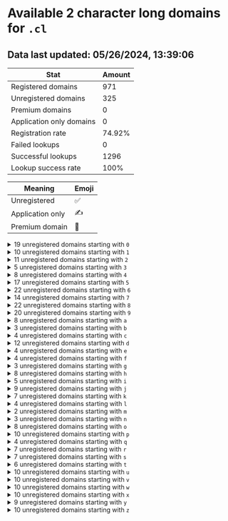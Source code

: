 # Available 2 character long domains for `.cl`

## Data last updated: 05/26/2024, 13:39:06

|Stat|Amount|
|--|--|
|Registered domains|971|
|Unregistered domains|325|
|Premium domains|0|
|Application only domains|0|
|Registration rate|74.92%|
|Failed lookups|0|
|Successful lookups|1296|
|Lookup success rate|100%|


|Meaning|Emoji|
|--|--|
|Unregistered|:white_check_mark:|
|Application only|:writing_hand:|
|Premium domain|:gem:|

<details>
<summary>19 unregistered domains starting with <bold><code>0</code></bold></summary>

|Type|Domain|
|--|--|
|:white_check_mark:|`02.cl`|
|:white_check_mark:|`09.cl`|
|:white_check_mark:|`0a.cl`|
|:white_check_mark:|`0b.cl`|
|:white_check_mark:|`0c.cl`|
|:white_check_mark:|`0d.cl`|
|:white_check_mark:|`0e.cl`|
|:white_check_mark:|`0f.cl`|
|:white_check_mark:|`0h.cl`|
|:white_check_mark:|`0i.cl`|
|:white_check_mark:|`0j.cl`|
|:white_check_mark:|`0l.cl`|
|:white_check_mark:|`0m.cl`|
|:white_check_mark:|`0r.cl`|
|:white_check_mark:|`0t.cl`|
|:white_check_mark:|`0u.cl`|
|:white_check_mark:|`0v.cl`|
|:white_check_mark:|`0w.cl`|
|:white_check_mark:|`0y.cl`|
</details>
<details>
<summary>10 unregistered domains starting with <bold><code>1</code></bold></summary>

|Type|Domain|
|--|--|
|:white_check_mark:|`12.cl`|
|:white_check_mark:|`14.cl`|
|:white_check_mark:|`1b.cl`|
|:white_check_mark:|`1c.cl`|
|:white_check_mark:|`1d.cl`|
|:white_check_mark:|`1f.cl`|
|:white_check_mark:|`1h.cl`|
|:white_check_mark:|`1j.cl`|
|:white_check_mark:|`1m.cl`|
|:white_check_mark:|`1p.cl`|
</details>
<details>
<summary>11 unregistered domains starting with <bold><code>2</code></bold></summary>

|Type|Domain|
|--|--|
|:white_check_mark:|`23.cl`|
|:white_check_mark:|`24.cl`|
|:white_check_mark:|`27.cl`|
|:white_check_mark:|`2j.cl`|
|:white_check_mark:|`2l.cl`|
|:white_check_mark:|`2q.cl`|
|:white_check_mark:|`2s.cl`|
|:white_check_mark:|`2t.cl`|
|:white_check_mark:|`2v.cl`|
|:white_check_mark:|`2y.cl`|
|:white_check_mark:|`2z.cl`|
</details>
<details>
<summary>5 unregistered domains starting with <bold><code>3</code></bold></summary>

|Type|Domain|
|--|--|
|:white_check_mark:|`36.cl`|
|:white_check_mark:|`37.cl`|
|:white_check_mark:|`38.cl`|
|:white_check_mark:|`3o.cl`|
|:white_check_mark:|`3y.cl`|
</details>
<details>
<summary>8 unregistered domains starting with <bold><code>4</code></bold></summary>

|Type|Domain|
|--|--|
|:white_check_mark:|`47.cl`|
|:white_check_mark:|`4b.cl`|
|:white_check_mark:|`4j.cl`|
|:white_check_mark:|`4o.cl`|
|:white_check_mark:|`4q.cl`|
|:white_check_mark:|`4w.cl`|
|:white_check_mark:|`4y.cl`|
|:white_check_mark:|`4z.cl`|
</details>
<details>
<summary>17 unregistered domains starting with <bold><code>5</code></bold></summary>

|Type|Domain|
|--|--|
|:white_check_mark:|`5a.cl`|
|:white_check_mark:|`5b.cl`|
|:white_check_mark:|`5c.cl`|
|:white_check_mark:|`5i.cl`|
|:white_check_mark:|`5j.cl`|
|:white_check_mark:|`5l.cl`|
|:white_check_mark:|`5m.cl`|
|:white_check_mark:|`5n.cl`|
|:white_check_mark:|`5o.cl`|
|:white_check_mark:|`5q.cl`|
|:white_check_mark:|`5r.cl`|
|:white_check_mark:|`5t.cl`|
|:white_check_mark:|`5u.cl`|
|:white_check_mark:|`5v.cl`|
|:white_check_mark:|`5w.cl`|
|:white_check_mark:|`5y.cl`|
|:white_check_mark:|`5z.cl`|
</details>
<details>
<summary>22 unregistered domains starting with <bold><code>6</code></bold></summary>

|Type|Domain|
|--|--|
|:white_check_mark:|`61.cl`|
|:white_check_mark:|`64.cl`|
|:white_check_mark:|`65.cl`|
|:white_check_mark:|`6a.cl`|
|:white_check_mark:|`6d.cl`|
|:white_check_mark:|`6e.cl`|
|:white_check_mark:|`6f.cl`|
|:white_check_mark:|`6g.cl`|
|:white_check_mark:|`6h.cl`|
|:white_check_mark:|`6i.cl`|
|:white_check_mark:|`6j.cl`|
|:white_check_mark:|`6l.cl`|
|:white_check_mark:|`6m.cl`|
|:white_check_mark:|`6n.cl`|
|:white_check_mark:|`6o.cl`|
|:white_check_mark:|`6q.cl`|
|:white_check_mark:|`6r.cl`|
|:white_check_mark:|`6t.cl`|
|:white_check_mark:|`6u.cl`|
|:white_check_mark:|`6v.cl`|
|:white_check_mark:|`6y.cl`|
|:white_check_mark:|`6z.cl`|
</details>
<details>
<summary>14 unregistered domains starting with <bold><code>7</code></bold></summary>

|Type|Domain|
|--|--|
|:white_check_mark:|`75.cl`|
|:white_check_mark:|`76.cl`|
|:white_check_mark:|`77.cl`|
|:white_check_mark:|`7d.cl`|
|:white_check_mark:|`7h.cl`|
|:white_check_mark:|`7i.cl`|
|:white_check_mark:|`7j.cl`|
|:white_check_mark:|`7n.cl`|
|:white_check_mark:|`7o.cl`|
|:white_check_mark:|`7p.cl`|
|:white_check_mark:|`7u.cl`|
|:white_check_mark:|`7v.cl`|
|:white_check_mark:|`7w.cl`|
|:white_check_mark:|`7y.cl`|
</details>
<details>
<summary>22 unregistered domains starting with <bold><code>8</code></bold></summary>

|Type|Domain|
|--|--|
|:white_check_mark:|`87.cl`|
|:white_check_mark:|`88.cl`|
|:white_check_mark:|`8b.cl`|
|:white_check_mark:|`8c.cl`|
|:white_check_mark:|`8d.cl`|
|:white_check_mark:|`8e.cl`|
|:white_check_mark:|`8f.cl`|
|:white_check_mark:|`8g.cl`|
|:white_check_mark:|`8h.cl`|
|:white_check_mark:|`8j.cl`|
|:white_check_mark:|`8l.cl`|
|:white_check_mark:|`8m.cl`|
|:white_check_mark:|`8n.cl`|
|:white_check_mark:|`8o.cl`|
|:white_check_mark:|`8p.cl`|
|:white_check_mark:|`8q.cl`|
|:white_check_mark:|`8r.cl`|
|:white_check_mark:|`8u.cl`|
|:white_check_mark:|`8v.cl`|
|:white_check_mark:|`8w.cl`|
|:white_check_mark:|`8y.cl`|
|:white_check_mark:|`8z.cl`|
</details>
<details>
<summary>20 unregistered domains starting with <bold><code>9</code></bold></summary>

|Type|Domain|
|--|--|
|:white_check_mark:|`90.cl`|
|:white_check_mark:|`9b.cl`|
|:white_check_mark:|`9c.cl`|
|:white_check_mark:|`9d.cl`|
|:white_check_mark:|`9e.cl`|
|:white_check_mark:|`9f.cl`|
|:white_check_mark:|`9h.cl`|
|:white_check_mark:|`9i.cl`|
|:white_check_mark:|`9j.cl`|
|:white_check_mark:|`9l.cl`|
|:white_check_mark:|`9m.cl`|
|:white_check_mark:|`9n.cl`|
|:white_check_mark:|`9o.cl`|
|:white_check_mark:|`9q.cl`|
|:white_check_mark:|`9t.cl`|
|:white_check_mark:|`9v.cl`|
|:white_check_mark:|`9w.cl`|
|:white_check_mark:|`9x.cl`|
|:white_check_mark:|`9y.cl`|
|:white_check_mark:|`9z.cl`|
</details>
<details>
<summary>8 unregistered domains starting with <bold><code>a</code></bold></summary>

|Type|Domain|
|--|--|
|:white_check_mark:|`a1.cl`|
|:white_check_mark:|`a2.cl`|
|:white_check_mark:|`a3.cl`|
|:white_check_mark:|`a8.cl`|
|:white_check_mark:|`a9.cl`|
|:white_check_mark:|`aw.cl`|
|:white_check_mark:|`ax.cl`|
|:white_check_mark:|`az.cl`|
</details>
<details>
<summary>3 unregistered domains starting with <bold><code>b</code></bold></summary>

|Type|Domain|
|--|--|
|:white_check_mark:|`b7.cl`|
|:white_check_mark:|`bq.cl`|
|:white_check_mark:|`bv.cl`|
</details>
<details>
<summary>4 unregistered domains starting with <bold><code>c</code></bold></summary>

|Type|Domain|
|--|--|
|:white_check_mark:|`c0.cl`|
|:white_check_mark:|`c8.cl`|
|:white_check_mark:|`cp.cl`|
|:white_check_mark:|`cu.cl`|
</details>
<details>
<summary>12 unregistered domains starting with <bold><code>d</code></bold></summary>

|Type|Domain|
|--|--|
|:white_check_mark:|`d2.cl`|
|:white_check_mark:|`d9.cl`|
|:white_check_mark:|`de.cl`|
|:white_check_mark:|`dh.cl`|
|:white_check_mark:|`di.cl`|
|:white_check_mark:|`dj.cl`|
|:white_check_mark:|`do.cl`|
|:white_check_mark:|`ds.cl`|
|:white_check_mark:|`dt.cl`|
|:white_check_mark:|`dw.cl`|
|:white_check_mark:|`dx.cl`|
|:white_check_mark:|`dy.cl`|
</details>
<details>
<summary>4 unregistered domains starting with <bold><code>e</code></bold></summary>

|Type|Domain|
|--|--|
|:white_check_mark:|`e0.cl`|
|:white_check_mark:|`e9.cl`|
|:white_check_mark:|`eq.cl`|
|:white_check_mark:|`ew.cl`|
</details>
<details>
<summary>4 unregistered domains starting with <bold><code>f</code></bold></summary>

|Type|Domain|
|--|--|
|:white_check_mark:|`f0.cl`|
|:white_check_mark:|`f2.cl`|
|:white_check_mark:|`f6.cl`|
|:white_check_mark:|`f7.cl`|
</details>
<details>
<summary>3 unregistered domains starting with <bold><code>g</code></bold></summary>

|Type|Domain|
|--|--|
|:white_check_mark:|`g3.cl`|
|:white_check_mark:|`g5.cl`|
|:white_check_mark:|`go.cl`|
</details>
<details>
<summary>8 unregistered domains starting with <bold><code>h</code></bold></summary>

|Type|Domain|
|--|--|
|:white_check_mark:|`h3.cl`|
|:white_check_mark:|`h7.cl`|
|:white_check_mark:|`hd.cl`|
|:white_check_mark:|`hl.cl`|
|:white_check_mark:|`hm.cl`|
|:white_check_mark:|`hw.cl`|
|:white_check_mark:|`hx.cl`|
|:white_check_mark:|`hy.cl`|
</details>
<details>
<summary>5 unregistered domains starting with <bold><code>i</code></bold></summary>

|Type|Domain|
|--|--|
|:white_check_mark:|`i1.cl`|
|:white_check_mark:|`i3.cl`|
|:white_check_mark:|`ic.cl`|
|:white_check_mark:|`ih.cl`|
|:white_check_mark:|`iv.cl`|
</details>
<details>
<summary>9 unregistered domains starting with <bold><code>j</code></bold></summary>

|Type|Domain|
|--|--|
|:white_check_mark:|`j0.cl`|
|:white_check_mark:|`j2.cl`|
|:white_check_mark:|`j5.cl`|
|:white_check_mark:|`j6.cl`|
|:white_check_mark:|`j7.cl`|
|:white_check_mark:|`j8.cl`|
|:white_check_mark:|`jh.cl`|
|:white_check_mark:|`ju.cl`|
|:white_check_mark:|`jz.cl`|
</details>
<details>
<summary>7 unregistered domains starting with <bold><code>k</code></bold></summary>

|Type|Domain|
|--|--|
|:white_check_mark:|`k0.cl`|
|:white_check_mark:|`k3.cl`|
|:white_check_mark:|`k4.cl`|
|:white_check_mark:|`k5.cl`|
|:white_check_mark:|`k6.cl`|
|:white_check_mark:|`kb.cl`|
|:white_check_mark:|`ky.cl`|
</details>
<details>
<summary>4 unregistered domains starting with <bold><code>l</code></bold></summary>

|Type|Domain|
|--|--|
|:white_check_mark:|`l3.cl`|
|:white_check_mark:|`l6.cl`|
|:white_check_mark:|`l7.cl`|
|:white_check_mark:|`lg.cl`|
</details>
<details>
<summary>2 unregistered domains starting with <bold><code>m</code></bold></summary>

|Type|Domain|
|--|--|
|:white_check_mark:|`m4.cl`|
|:white_check_mark:|`mq.cl`|
</details>
<details>
<summary>3 unregistered domains starting with <bold><code>n</code></bold></summary>

|Type|Domain|
|--|--|
|:white_check_mark:|`n3.cl`|
|:white_check_mark:|`n4.cl`|
|:white_check_mark:|`nh.cl`|
</details>
<details>
<summary>8 unregistered domains starting with <bold><code>o</code></bold></summary>

|Type|Domain|
|--|--|
|:white_check_mark:|`o5.cl`|
|:white_check_mark:|`o6.cl`|
|:white_check_mark:|`o8.cl`|
|:white_check_mark:|`o9.cl`|
|:white_check_mark:|`ol.cl`|
|:white_check_mark:|`os.cl`|
|:white_check_mark:|`ot.cl`|
|:white_check_mark:|`ow.cl`|
</details>
<details>
<summary>10 unregistered domains starting with <bold><code>p</code></bold></summary>

|Type|Domain|
|--|--|
|:white_check_mark:|`p0.cl`|
|:white_check_mark:|`p4.cl`|
|:white_check_mark:|`p5.cl`|
|:white_check_mark:|`pc.cl`|
|:white_check_mark:|`pe.cl`|
|:white_check_mark:|`pf.cl`|
|:white_check_mark:|`pg.cl`|
|:white_check_mark:|`pl.cl`|
|:white_check_mark:|`po.cl`|
|:white_check_mark:|`pr.cl`|
</details>
<details>
<summary>4 unregistered domains starting with <bold><code>q</code></bold></summary>

|Type|Domain|
|--|--|
|:white_check_mark:|`q0.cl`|
|:white_check_mark:|`q8.cl`|
|:white_check_mark:|`qf.cl`|
|:white_check_mark:|`qi.cl`|
</details>
<details>
<summary>7 unregistered domains starting with <bold><code>r</code></bold></summary>

|Type|Domain|
|--|--|
|:white_check_mark:|`r0.cl`|
|:white_check_mark:|`r2.cl`|
|:white_check_mark:|`r3.cl`|
|:white_check_mark:|`r4.cl`|
|:white_check_mark:|`rc.cl`|
|:white_check_mark:|`ro.cl`|
|:white_check_mark:|`rr.cl`|
</details>
<details>
<summary>7 unregistered domains starting with <bold><code>s</code></bold></summary>

|Type|Domain|
|--|--|
|:white_check_mark:|`s0.cl`|
|:white_check_mark:|`s1.cl`|
|:white_check_mark:|`s5.cl`|
|:white_check_mark:|`s8.cl`|
|:white_check_mark:|`sd.cl`|
|:white_check_mark:|`sg.cl`|
|:white_check_mark:|`sj.cl`|
</details>
<details>
<summary>6 unregistered domains starting with <bold><code>t</code></bold></summary>

|Type|Domain|
|--|--|
|:white_check_mark:|`t0.cl`|
|:white_check_mark:|`t4.cl`|
|:white_check_mark:|`t5.cl`|
|:white_check_mark:|`t6.cl`|
|:white_check_mark:|`tr.cl`|
|:white_check_mark:|`ts.cl`|
</details>
<details>
<summary>10 unregistered domains starting with <bold><code>u</code></bold></summary>

|Type|Domain|
|--|--|
|:white_check_mark:|`u0.cl`|
|:white_check_mark:|`u6.cl`|
|:white_check_mark:|`u8.cl`|
|:white_check_mark:|`u9.cl`|
|:white_check_mark:|`ub.cl`|
|:white_check_mark:|`ug.cl`|
|:white_check_mark:|`uh.cl`|
|:white_check_mark:|`uo.cl`|
|:white_check_mark:|`up.cl`|
|:white_check_mark:|`uw.cl`|
</details>
<details>
<summary>10 unregistered domains starting with <bold><code>v</code></bold></summary>

|Type|Domain|
|--|--|
|:white_check_mark:|`v1.cl`|
|:white_check_mark:|`v6.cl`|
|:white_check_mark:|`va.cl`|
|:white_check_mark:|`vd.cl`|
|:white_check_mark:|`vg.cl`|
|:white_check_mark:|`vh.cl`|
|:white_check_mark:|`vq.cl`|
|:white_check_mark:|`vs.cl`|
|:white_check_mark:|`vt.cl`|
|:white_check_mark:|`vu.cl`|
</details>
<details>
<summary>10 unregistered domains starting with <bold><code>w</code></bold></summary>

|Type|Domain|
|--|--|
|:white_check_mark:|`w0.cl`|
|:white_check_mark:|`w3.cl`|
|:white_check_mark:|`w6.cl`|
|:white_check_mark:|`w7.cl`|
|:white_check_mark:|`wj.cl`|
|:white_check_mark:|`wm.cl`|
|:white_check_mark:|`wn.cl`|
|:white_check_mark:|`wq.cl`|
|:white_check_mark:|`ws.cl`|
|:white_check_mark:|`wt.cl`|
</details>
<details>
<summary>10 unregistered domains starting with <bold><code>x</code></bold></summary>

|Type|Domain|
|--|--|
|:white_check_mark:|`x5.cl`|
|:white_check_mark:|`x7.cl`|
|:white_check_mark:|`xj.cl`|
|:white_check_mark:|`xk.cl`|
|:white_check_mark:|`xl.cl`|
|:white_check_mark:|`xo.cl`|
|:white_check_mark:|`xp.cl`|
|:white_check_mark:|`xw.cl`|
|:white_check_mark:|`xx.cl`|
|:white_check_mark:|`xy.cl`|
</details>
<details>
<summary>9 unregistered domains starting with <bold><code>y</code></bold></summary>

|Type|Domain|
|--|--|
|:white_check_mark:|`y0.cl`|
|:white_check_mark:|`y4.cl`|
|:white_check_mark:|`y6.cl`|
|:white_check_mark:|`y8.cl`|
|:white_check_mark:|`y9.cl`|
|:white_check_mark:|`yb.cl`|
|:white_check_mark:|`yk.cl`|
|:white_check_mark:|`yq.cl`|
|:white_check_mark:|`yt.cl`|
</details>
<details>
<summary>10 unregistered domains starting with <bold><code>z</code></bold></summary>

|Type|Domain|
|--|--|
|:white_check_mark:|`z4.cl`|
|:white_check_mark:|`z5.cl`|
|:white_check_mark:|`z6.cl`|
|:white_check_mark:|`z8.cl`|
|:white_check_mark:|`z9.cl`|
|:white_check_mark:|`ze.cl`|
|:white_check_mark:|`zf.cl`|
|:white_check_mark:|`zg.cl`|
|:white_check_mark:|`zx.cl`|
|:white_check_mark:|`zy.cl`|
</details>
